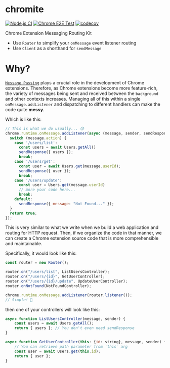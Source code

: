 # chromite

[![Node.js CI](https://github.com/otiai10/chromite/actions/workflows/node-ci.yml/badge.svg)](https://github.com/otiai10/chromite/actions/workflows/node-ci.yml)
[![Chrome E2E Test](https://github.com/otiai10/chromite/actions/workflows/e2e-test.yml/badge.svg)](https://github.com/otiai10/chromite/actions/workflows/e2e-test.yml)
[![codecov](https://codecov.io/github/otiai10/chromite/branch/main/graph/badge.svg?token=wAWd6Vhy4j)](https://codecov.io/github/otiai10/chromite)

Chrome Extension Messaging Routing Kit

* Use `Router` to simplify your `onMessage` event listener routing
* Use `Client` as a shorthand for `sendMessage`

# Why?

[`Message Passing`](https://developer.chrome.com/docs/extensions/mv3/messaging/) plays a crucial role in the development of Chrome extensions. Therefore, as Chrome extensions become more feature-rich, the variety of messages being sent and received between the `background` and other contexts increases. Managing all of this within a single `onMessage.addListener` and dispatching to different handlers can make the code quite **messy**.

Which is like this:

```javascript
// This is what we do usually... 😰
chrome.runtime.onMessage.addListener(async (message, sender, sendResponse) => {
  switch (message.action) {
    case '/users/list':
      const users = await Users.getAll()
      sendResponse({ users });
      break;
    case '/users/get':
      const user = await Users.get(message.userId);
      sendResponse({ user });
      break;
    case '/users/update':
      const user = Users.get(message.userId)
      // more your code here...
      break;
    default:
      sendResponse({ message: "Not Found..." });
  }
  return true;
});
```

This is very similar to what we write when we build a web application and routing for HTTP request. Then, if we organize the code in that manner, we can create a Chrome extension source code that is more comprehensible and maintainable.

Specifically, it would look like this:

```javascript
const router = new Router();

router.on("/users/list", ListUsersController);
router.on("/users/{id}", GetUserController);
router.on("/users/{id}/update", UpdateUserController);
router.onNotFound(NotFoundController);

chrome.runtime.onMessage.addListener(router.listener());
// Simple! 🤗
```

then one of your controllers will look like this:

```javascript
async function ListUsersController(message, sender) {
    const users = await Users.getAll();
    return { users }; // You don't even need sendResponse
}

async function GetUserController(this: {id: string}, message, sender) {
    // You can retrieve path parameter from `this` arg
    const user = await Users.get(this.id);
    return { user };
}
```